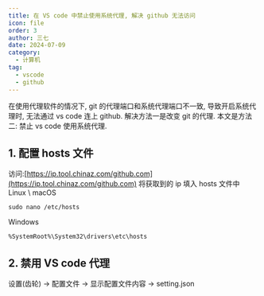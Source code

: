 ```yaml
---
title: 在 VS code 中禁止使用系统代理, 解决 github 无法访问
icon: file
order: 3
author: 三七
date: 2024-07-09
category:
  - 计算机
tag:
  - vscode
  - github
---
```

在使用代理软件的情况下, git 的代理端口和系统代理端口不一致, 导致开启系统代理时, 无法通过 vs code 连上 github. 解决方法一是改变 git 的代理. 本文是方法二: 禁止 vs code 使用系统代理.
<!-- more --> 
## 1. 配置 hosts 文件
访问:[https://ip.tool.chinaz.com/github.com](https://ip.tool.chinaz.com/github.com)
将获取到的 ip 填入 hosts 文件中
Linux \ macOS
```
sudo nano /etc/hosts
```
Windows
```
%SystemRoot%\System32\drivers\etc\hosts
```

## 2. 禁用 VS code 代理
设置(齿轮) -> 配置文件 -> 显示配置文件内容 -> setting.json
```
